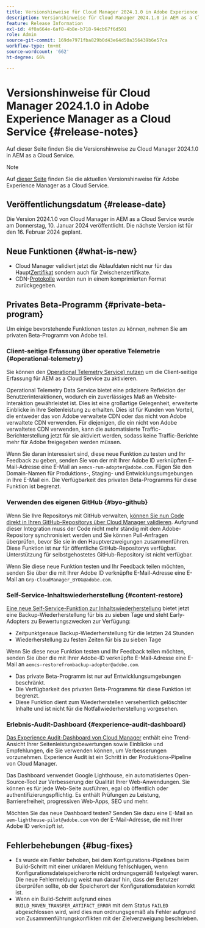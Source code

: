 ```yaml
---
title: Versionshinweise für Cloud Manager 2024.1.0 in Adobe Experience Manager as a Cloud Service
description: Versionshinweise für Cloud Manager 2024.1.0 in AEM as a Cloud Service.
feature: Release Information
exl-id: 4f0a664e-6af8-4b8e-b718-94cb67f6d501
role: Admin
source-git-commit: 169de7971fba829b0d43e64d50a356439b6e57ca
workflow-type: tm+mt
source-wordcount: '662'
ht-degree: 66%

---
```


# Versionshinweise für Cloud Manager 2024.1.0 in Adobe Experience Manager as a Cloud Service {#release-notes}

Auf dieser Seite finden Sie die Versionshinweise zu Cloud Manager 2024.1.0 in AEM as a Cloud Service.

>[!NOTE]
>
>Auf [dieser Seite](/help/release-notes/release-notes-cloud/release-notes-current.md) finden Sie die aktuellen Versionshinweise für Adobe Experience Manager as a Cloud Service.

## Veröffentlichungsdatum {#release-date}

Die Version 2024.1.0 von Cloud Manager in AEM as a Cloud Service wurde am Donnerstag, 10. Januar 2024 veröffentlicht. Die nächste Version ist für den 16. Februar 2024 geplant.

## Neue Funktionen {#what-is-new}

* Cloud Manager validiert jetzt die Ablaufdaten nicht nur für das Haupt[Zertifikat](/help/implementing/cloud-manager/managing-ssl-certifications/introduction-to-ssl-certificates.md) sondern auch für Zwischenzertifikate.
* CDN-[Protokolle](/help/implementing/cloud-manager/manage-logs.md) werden nun in einem komprimierten Format zurückgegeben.

## Privates Beta-Programm {#private-beta-program}

Um einige bevorstehende Funktionen testen zu können, nehmen Sie am privaten Beta-Programm von Adobe teil.

### Client-seitige Erfassung über operative Telemetrie {#operational-telemetry}

Sie können den [Operational Telemetry Service) nutzen](/help/implementing/cloud-manager/content-requests.md#cliendside-collection) um die Client-seitige Erfassung für AEM as a Cloud Service zu aktivieren.

Operational Telemetry Data Service bietet eine präzisere Reflektion der Benutzerinteraktionen, wodurch ein zuverlässiges Maß an Website-Interaktion gewährleistet ist. Dies ist eine großartige Gelegenheit, erweiterte Einblicke in Ihre Seitenleistung zu erhalten. Dies ist für Kunden von Vorteil, die entweder das von Adobe verwaltete CDN oder das nicht von Adobe verwaltete CDN verwenden. Für diejenigen, die ein nicht von Adobe verwaltetes CDN verwenden, kann die automatisierte Traffic-Berichterstellung jetzt für sie aktiviert werden, sodass keine Traffic-Berichte mehr für Adobe freigegeben werden müssen.

Wenn Sie daran interessiert sind, diese neue Funktion zu testen und Ihr Feedback zu geben, senden Sie von der mit Ihrer Adobe ID verknüpften E-Mail-Adresse eine E-Mail an `aemcs-rum-adopter@adobe.com`. Fügen Sie den Domain-Namen für Produktions-, Staging- und Entwicklungsumgebungen in Ihre E-Mail ein. Die Verfügbarkeit des privaten Beta-Programms für diese Funktion ist begrenzt.

### Verwenden des eigenen GitHub {#byo-github}

Wenn Sie Ihre Repositorys mit GitHub verwalten, [können Sie nun Code direkt in Ihren GitHub-Repositorys über Cloud Manager validieren](/help/implementing/cloud-manager/managing-code/private-repositories.md). Aufgrund dieser Integration muss der Code nicht mehr ständig mit dem Adobe-Repository synchronisiert werden und Sie können Pull-Anfragen überprüfen, bevor Sie sie in den Hauptverzweigungen zusammenführen. Diese Funktion ist nur für öffentliche GitHub-Repositorys verfügbar. Unterstützung für selbstgehostetes GitHub-Repository ist nicht verfügbar.

Wenn Sie diese neue Funktion testen und Ihr Feedback teilen möchten, senden Sie über die mit Ihrer Adobe ID verknüpfte E-Mail-Adresse eine E-Mail an `Grp-CloudManager_BYOG@adobe.com`.

### Self-Service-Inhaltswiederherstellung {#content-restore}

[Eine neue Self-Service-Funktion zur Inhaltswiederherstellung](/help/operations/restore.md) bietet jetzt eine Backup-Wiederherstellung für bis zu sieben Tage und steht Early-Adopters zu Bewertungszwecken zur Verfügung:

* Zeitpunktgenaue Backup-Wiederherstellung für die letzten 24 Stunden
* Wiederherstellung zu festen Zeiten für bis zu sieben Tage

Wenn Sie diese neue Funktion testen und Ihr Feedback teilen möchten, senden Sie über die mit Ihrer Adobe-ID verknüpfte E-Mail-Adresse eine E-Mail an `aemcs-restorefrombackup-adopter@adobe.com`.

* Das private Beta-Programm ist nur auf Entwicklungsumgebungen beschränkt.
* Die Verfügbarkeit des privaten Beta-Programms für diese Funktion ist begrenzt.
* Diese Funktion dient zum Wiederherstellen versehentlich gelöschter Inhalte und ist nicht für die Notfallwiederherstellung vorgesehen.

### Erlebnis-Audit-Dashboard {#experience-audit-dashboard}

[Das Experience Audit-Dashboard von Cloud Manager](/help/implementing/cloud-manager/experience-audit-dashboard.md) enthält eine Trend-Ansicht Ihrer Seitenleistungsbewertungen sowie Einblicke und Empfehlungen, die Sie verwenden können, um Verbesserungen vorzunehmen. Experience Audit ist ein Schritt in der Produktions-Pipeline von Cloud Manager.

Das Dashboard verwendet Google Lighthouse, ein automatisiertes Open-Source-Tool zur Verbesserung der Qualität Ihrer Web-Anwendungen. Sie können es für jede Web-Seite ausführen, egal ob öffentlich oder authentifizierungspflichtig. Es enthält Prüfungen zu Leistung, Barrierefreiheit, progressiven Web-Apps, SEO und mehr.

Möchten Sie das neue Dashboard testen? Senden Sie dazu eine E-Mail an `aem-lighthouse-pilot@adobe.com` von der E-Mail-Adresse, die mit Ihrer Adobe ID verknüpft ist.

## Fehlerbehebungen {#bug-fixes}

* Es wurde ein Fehler behoben, bei dem Konfigurations-Pipelines beim Build-Schritt mit einer unklaren Meldung fehlschlugen, wenn Konfigurationsdateispeicherorte nicht ordnungsgemäß festgelegt waren. Die neue Fehlermeldung weist nun darauf hin, dass der Benutzer überprüfen sollte, ob der Speicherort der Konfigurationsdateien korrekt ist.
* Wenn ein Build-Schritt aufgrund eines `BUILD_MAVEN_TRANSFER_ARTIFACT_ERROR` mit dem Status `FAILED` abgeschlossen wird, wird dies nun ordnungsgemäß als Fehler aufgrund von Zusammenführungskonflikten mit der Zielverzweigung beschrieben.
